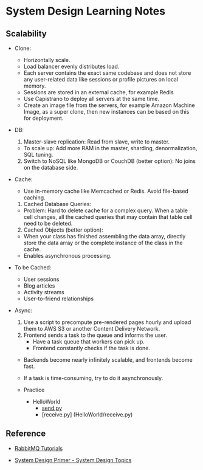 # System Design Learning Notes

## Scalability
- Clone: 
  - Horizontally scale.
  - Load balancer evenly distributes load.
  - Each server contains the exact same codebase and does not store any user-related data like sessions or profile pictures on local memory.
  - Sessions are stored in an external cache, for example Redis
  - Use Capistrano to deploy all servers at the same time.
  - Create an image file from the servers, for example Amazon Machine Image, as a super clone, then new instances can be based on this for deployment.

- DB:
  1. Master-slave replication: Read from slave, write to master.
    - To scale up: Add more RAM in the master, sharding, denormalization, SQL tuning.
  2. Switch to NoSQL like MongoDB or CouchDB (better option): No joins on the database side.

- Cache:
  - Use in-memory cache like Memcached or Redis. Avoid file-based caching.
  1. Cached Database Queries:
    - Problem: Hard to delete cache for a complex query. When a table cell changes, all the cached queries that may contain that table cell need to be deleted.
  2. Cached Objects (better option):
    - When your class has finished assembling the data array, directly store the data array or the complete instance of the class in the cache.
    - Enables asynchronous processing.

- To be Cached: 
  - User sessions
  - Blog articles
  - Activity streams
  - User-to-friend relationships

- Async:
  1. Use a script to precompute pre-rendered pages hourly and upload them to AWS S3 or another Content Delivery Network.
  2. Frontend sends a task to the queue and informs the user.
     - Have a task queue that workers can pick up.
     - Frontend constantly checks if the task is done.
  - Backends become nearly infinitely scalable, and frontends become fast.
  - If a task is time-consuming, try to do it asynchronously.
  
  - Practice
    - HelloWorld
        - [send.py](HelloWorld/send.py)
        - [receive.py] (HelloWorld/receive.py)

## Reference
- [RabbitMQ Tutorials](https://web.archive.org/web/20230216005331/https://www.rabbitmq.com/tutorials/tutorial-one-python.html)
    

- [System Design Primer - System Design Topics](https://github.com/donnemartin/system-design-primer#system-design-topics-start-here)
